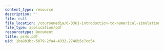 ```yaml
---
content_type: resource
description: ''
file: null
file_location: /coursemedia/6-336j-introduction-to-numerical-simulation-sma-5211-fall-2003/1ba8b3bc50792fa443322746b5c7cc54_ps4s.pdf
file_type: application/pdf
resourcetype: Document
title: ps4s.pdf
uid: 1ba8b3bc-5079-2fa4-4332-2746b5c7cc54
---
```

